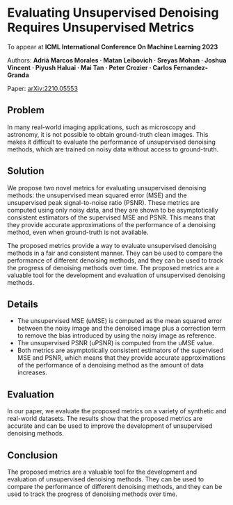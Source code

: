 # Evaluating Unsupervised Denoising Requires Unsupervised Metrics 

To appear at **ICML International Conference On Machine Learning 2023**

Authors: **Adrià Marcos Morales · Matan Leibovich · Sreyas Mohan · Joshua Vincent · Piyush Haluai · Mai Tan · Peter Crozier · Carlos Fernandez-Granda**

Paper: [arXiv:2210.05553](https://arxiv.org/abs/2210.05553)

## Problem

In many real-world imaging applications, such as microscopy and astronomy, it is not possible to obtain ground-truth clean images. This makes it difficult to evaluate the performance of unsupervised denoising methods, which are trained on noisy data without access to ground-truth.

## Solution

We propose two novel metrics for evaluating unsupervised denoising methods: the unsupervised mean squared error (MSE) and the unsupervised peak signal-to-noise ratio (PSNR). These metrics are computed using only noisy data, and they are shown to be asymptotically consistent estimators of the supervised MSE and PSNR. This means that they provide accurate approximations of the performance of a denoising method, even when ground-truth is not available.

The proposed metrics provide a way to evaluate unsupervised denoising methods in a fair and consistent manner. They can be used to compare the performance of different denoising methods, and they can be used to track the progress of denoising methods over time. The proposed metrics are a valuable tool for the development and evaluation of unsupervised denoising methods.

## Details

* The unsupervised MSE (uMSE) is computed as the mean squared error between the noisy image and the denoised image plus a correction term to remove the bias introduced by using the noisy image as reference.
* The unsupervised PSNR (uPSNR) is computed from the uMSE value.
* Both metrics are asymptotically consistent estimators of the supervised MSE and PSNR, which means that they provide accurate approximations of the performance of a denoising method as the amount of data increases.

## Evaluation

In our paper, we evaluate the proposed metrics on a variety of synthetic and real-world datasets. The results show that the proposed metrics are accurate and can be used to improve the development of unsupervised denoising methods.

## Conclusion

The proposed metrics are a valuable tool for the development and evaluation of unsupervised denoising methods. They can be used to compare the performance of different denoising methods, and they can be used to track the progress of denoising methods over time.
